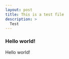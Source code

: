 ```yaml
---
layout: post
title: This is a test file
description: >
  Test
---
```


### Hello world!

Hello world!